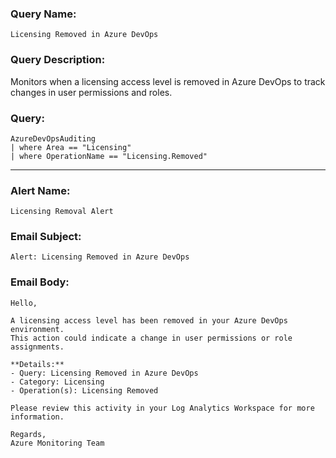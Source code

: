 ### Query Name:  
`Licensing Removed in Azure DevOps`

### Query Description:  
Monitors when a licensing access level is removed in Azure DevOps to track changes in user permissions and roles.

### Query:  
```kql
AzureDevOpsAuditing
| where Area == "Licensing"
| where OperationName == "Licensing.Removed"
```

---

### Alert Name:  
`Licensing Removal Alert`

### Email Subject:  
`Alert: Licensing Removed in Azure DevOps`

### Email Body:  
```
Hello,

A licensing access level has been removed in your Azure DevOps environment.  
This action could indicate a change in user permissions or role assignments.

**Details:**  
- Query: Licensing Removed in Azure DevOps  
- Category: Licensing  
- Operation(s): Licensing Removed

Please review this activity in your Log Analytics Workspace for more information.

Regards,  
Azure Monitoring Team
```
